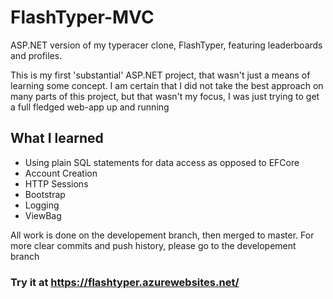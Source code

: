 # FlashTyper-MVC
ASP.NET version of my typeracer clone, FlashTyper, featuring leaderboards and profiles.

This is my first 'substantial' ASP.NET project, that wasn't just a means of learning some concept. I am certain that I did not take the best approach on many parts of this project, but that wasn't my focus, I was just trying to get a full fledged web-app up and running

## What I learned
- Using plain SQL statements for data access as opposed to EFCore
- Account Creation
- HTTP Sessions
- Bootstrap
- Logging
- ViewBag

All work is done on the developement branch, then merged to master. For more clear commits and push history, please go to the developement branch

### Try it at https://flashtyper.azurewebsites.net/
